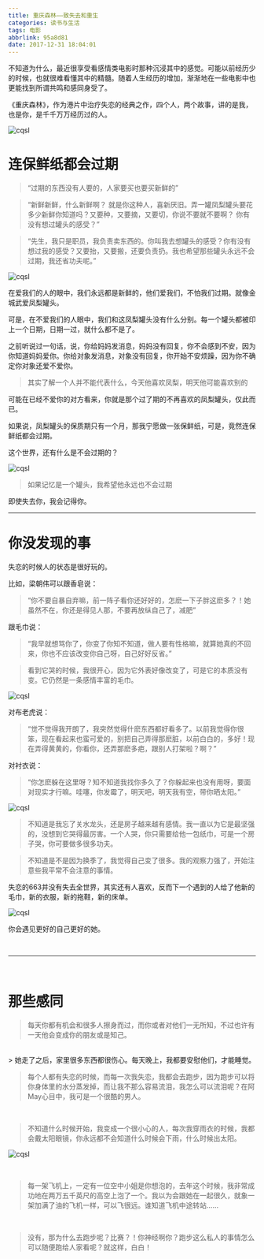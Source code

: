 ```yaml
---
title: 重庆森林——致失去和重生
categories: 读书与生活
tags: 电影
abbrlink: 95a8d81
date: 2017-12-31 18:04:01
---
```


不知道为什么，最近很享受看感情类电影时那种沉浸其中的感觉。可能以前经历少的时候，也就很难看懂其中的精髓。随着人生经历的增加，渐渐地在一些电影中也更能找到所谓共鸣和感同身受了。

《重庆森林》，作为港片中治疗失恋的经典之作，四个人，两个故事，讲的是我，也是你，是千千万万经历过的人。


![cqsl](../../../../images/movie_capture/cqsl_1.jpg)


<!-- more -->


# 连保鲜纸都会过期

> “过期的东西没有人要的，人家要买也要买新鲜的”

> “新鲜新鲜，什么新鲜啊？ 就是你这种人，喜新厌旧。弄一罐凤梨罐头要花多少新鲜你知道吗？又要种，又要摘，又要切，你说不要就不要啊？ 你有没有想过罐头的感受？”

> “先生，我只是职员，我负责卖东西的。你叫我去想罐头的感受？你有没有想过我的感受？又要抬，又要搬，还要负责扔。我也希望那些罐头永远不会过期，我还省功夫呢。”

![cqsl](../../../../images/movie_capture/cqsl_2.jpg)

在爱我们的人的眼中，我们永远都是新鲜的，他们爱我们，不怕我们过期。就像金城武爱凤梨罐头。

可是，在不爱我们的人眼中，我们和这凤梨罐头没有什么分别。每一个罐头都被印上一个日期，日期一过，就什么都不是了。

之前听说过一句话，说，你给妈妈发消息，妈妈没有回复，你不会感到不安，因为你知道妈妈爱你。你给对象发消息，对象没有回复，你开始不安烦躁，因为你不确定你对象还爱不爱你。

> 其实了解一个人并不能代表什么，今天他喜欢凤梨，明天他可能喜欢别的

可能在已经不爱你的对方看来，你就是那个过了期的不再喜欢的凤梨罐头，仅此而已。

如果说，凤梨罐头的保质期只有一个月，那我宁愿做一张保鲜纸，可是，竟然连保鲜纸都会过期。

这个世界，还有什么是不会过期的？

![cqsl](../../../../images/movie_capture/cqsl_3.jpg)

> 如果记忆是一个罐头，我希望他永远也不会过期

即使失去你，我会记得你。

---


# 你没发现的事

失恋的时候人的状态是很好玩的。

比如，梁朝伟可以跟香皂说：

> “你不要自暴自弃嘛，前一阵子看你还好好的，怎麽一下子胖这麽多？！她虽然不在，你还是得见人那，不要再放纵自己了，减肥”

跟毛巾说：

> “我早就想骂你了，你变了你知不知道，做人要有性格嘛，就算她真的不回来，你也不应该改变你自己呀，自己好好反省。”

> 看到它哭的时候，我很开心，因为它外表好像改变了，可是它的本质没有变。它仍然是一条感情丰富的毛巾。

![cqsl](../../../../images/movie_capture/cqsl_7.jpg)

对布老虎说：

> “觉不觉得我开朗了，我突然觉得什麽东西都好看多了。以前我觉得你很笨，现在看起来也蛮可爱的，别把自己弄得那麽脏，以前白白的，多好！现在弄得黄黄的，你看你，还弄那麽多疤，跟别人打架啦？啊？”

对衬衣说：

> “你怎麽躲在这里呀？知不知道我找你多久了？你躲起来也没有用呀，要面对现实才行嘛。哇噻，你发霉了，明天吧，明天我有空，带你晒太阳。”

![cqsl](../../../../images/movie_capture/cqsl_5.jpg)

> 不知道是我忘了关水龙头，还是房子越来越有感情。我一直以为它是最坚强的，没想到它哭得最厉害。一个人哭，你只需要给他一包纸巾，可是一个房子哭，你可要做多很多功夫。

> 不知道是不是因为换季了，我觉得自己变了很多。我的观察力强了，开始注意些我平常不会注意的事情。

失恋的663并没有失去全世界，其实还有人喜欢，反而下一个遇到的人给了他新的毛巾，新的衣服，新的拖鞋，新的床单。


![cqsl](../../../../images/movie_capture/cqsl_4.jpg)

你会遇见更好的自己更好的她。

<br />

---

<br />

# 那些感同

> 每天你都有机会和很多人擦身而过，而你或者对他们一无所知，不过也许有一天他会变成你的朋友或是知己。

<br />
> 她走了之后，家里很多东西都很伤心。每天晚上，我都要安慰他们，才能睡觉。

<br />

> 每个人都有失恋的时候，而每一次我失恋，我都会去跑步，因为跑步可以将你身体里的水分蒸发掉，而让我不那么容易流泪，我怎么可以流泪呢？在阿May心目中，我可是一个很酷的男人。

<br />

> 不知道什么时候开始，我变成一个很小心的人，每次我穿雨衣的时候，我都会戴太阳眼镜，你永远都不会知道什么时候会下雨，什么时候出太阳。

![cqsl](../../../../images/movie_capture/cqsl_6.jpg)

<br />

> 每一架飞机上，一定有一位空中小姐是你想泡的，去年这个时候，我非常成功地在两万五千英尺的高空上泡了一个。我以为会跟她在一起很久，就象一架加满了油的飞机一样，可以飞很远。谁知道飞机中途转站……

<br />

> 没有，那为什么去跑步呢？比赛？！你神经啊你？跑步这么私人的事情怎么可以随便跑给人家看呢？就这样，白白！
